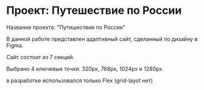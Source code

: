 # Проект: Путешествие по России

Название проекта: "Путишествия по России"

В данной работе представлен адаптивный сайт, сделанный по дизайну в Figma.

Сайт состоит из 7 секций.

Выбрано 4 ключевые точки: 320рх, 768рх, 1024рх и 1280рх.

в разработке использовался только  Flex (grid-layot нет)


